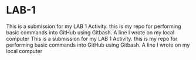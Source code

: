 # LAB-1

This is a submission for my LAB 1 Activity. 
this is my repo for performing basic commands into GitHub using Gitbash. 
A line I wrote on my local computer
This is a submission for my LAB 1 Activity. this is my repo for performing basic commands into GitHub using Gitbash. A line I wrote on my local computer
